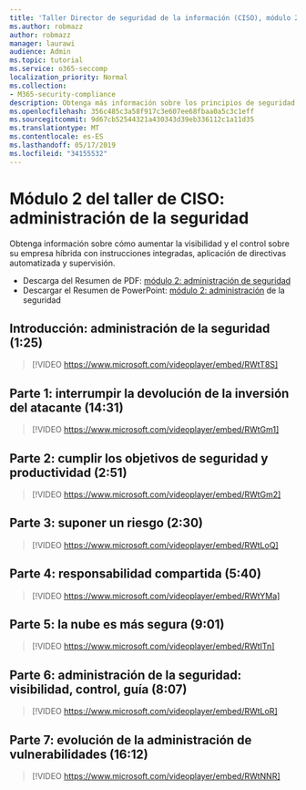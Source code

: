 ```yaml
---
title: 'Taller Director de seguridad de la información (CISO), módulo 2: administración de seguridad'
ms.author: robmazz
author: robmazz
manager: laurawi
audience: Admin
ms.topic: tutorial
ms.service: o365-seccomp
localization_priority: Normal
ms.collection:
- M365-security-compliance
description: Obtenga más información sobre los principios de seguridad y las recomendaciones para modernizar la seguridad de su organización.
ms.openlocfilehash: 356c485c3a58f917c3e607ee68fbaa0a5c3c1eff
ms.sourcegitcommit: 9d67cb52544321a430343d39eb336112c1a11d35
ms.translationtype: MT
ms.contentlocale: es-ES
ms.lasthandoff: 05/17/2019
ms.locfileid: "34155532"
---
```

# <a name="ciso-workshop-module-2-security-management"></a>Módulo 2 del taller de CISO: administración de la seguridad 

Obtenga información sobre cómo aumentar la visibilidad y el control sobre su empresa híbrida con instrucciones integradas, aplicación de directivas automatizada y supervisión.

- Descarga del Resumen de PDF: [módulo 2: administración de seguridad](media/ciso-workshop-2-security-management.pdf)
- Descargar el Resumen de PowerPoint: [módulo 2: administración](https://docs.microsoft.com/office365/securitycompliance/media/ciso-workshop-2-security-management.pptx) de la seguridad

## <a name="introduction-security-management-125"></a>Introducción: administración de la seguridad (1:25)

> [!VIDEO https://www.microsoft.com/videoplayer/embed/RWtT8S]

## <a name="part-1-disrupting-attacker-return-on-investment-1431"></a>Parte 1: interrumpir la devolución de la inversión del atacante (14:31)

> [!VIDEO https://www.microsoft.com/videoplayer/embed/RWtGm1]

## <a name="part-2-meet-productivity-and-security-goals-251"></a>Parte 2: cumplir los objetivos de seguridad y productividad (2:51)

> [!VIDEO https://www.microsoft.com/videoplayer/embed/RWtGm2]

## <a name="part-3-assume-compromise-230"></a>Parte 3: suponer un riesgo (2:30)

> [!VIDEO https://www.microsoft.com/videoplayer/embed/RWtLoQ]

## <a name="part-4-shared-responsibility-540"></a>Parte 4: responsabilidad compartida (5:40)

> [!VIDEO https://www.microsoft.com/videoplayer/embed/RWtYMa]

## <a name="part-5-cloud-is-more-secure-901"></a>Parte 5: la nube es más segura (9:01)

> [!VIDEO https://www.microsoft.com/videoplayer/embed/RWtITn]

## <a name="part-6-security-management-visibility-control-guidance-807"></a>Parte 6: administración de la seguridad: visibilidad, control, guía (8:07)

> [!VIDEO https://www.microsoft.com/videoplayer/embed/RWtLoR]

## <a name="part-7-evolution-of-vulnerability-management-1612"></a>Parte 7: evolución de la administración de vulnerabilidades (16:12)

> [!VIDEO https://www.microsoft.com/videoplayer/embed/RWtNNR]